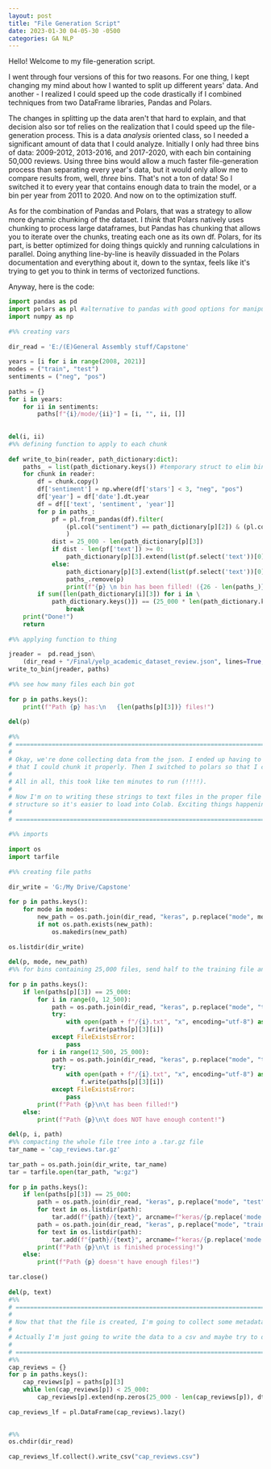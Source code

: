 ```yaml
---
layout: post
title: "File Generation Script"
date: 2023-01-30 04-05-30 -0500
categories: GA NLP
---
```

Hello! Welcome to my file-generation script.

I went through four versions of this for two reasons. For one thing, I kept changing my mind about how I wanted to split up different years' data. And another - I realized I could speed up the code drastically if I combined techniques from two DataFrame libraries, Pandas and Polars.

The changes in splitting up the data aren't that hard to explain, and that decision also sor tof relies on the realization that I could speed up the file-generation process. This is a data *analysis* oriented class, so I needed a significant amount of data that I could analyze. Initially I only had three bins of data: 2009-2012, 2013-2016, and 2017-2020, with each bin containing 50,000 reviews.
Using three bins would allow a much faster file-generation process than separating every year's data, but it would only allow me to compare results from, well, *three* bins. That's not a ton of data! So I switched it to every year that contains enough data to train the model, or a bin per year from 2011 to 2020. 
And now on to the optimization stuff.

As for the combination of Pandas and Polars, that was a strategy to allow more dynamic chunking of the dataset. I *think* that Polars natively uses chunking to process large dataframes, but Pandas has chunking that allows you to iterate over the chunks, treating each one as its own df. 
Polars, for its part, is better optimized for doing things quickly and running calculations in parallel. Doing anything line-by-line is heavily dissuaded in the Polars documentation and everything about it, down to the syntax, feels like it's trying to get you to think in terms of vectorized functions.

Anyway, here is the code:

```Python
import pandas as pd
import polars as pl #alternative to pandas with good options for manipulating dataframes
import numpy as np
  
#%% creating vars
  
dir_read = 'E:/(E)General Assembly stuff/Capstone'
  
years = [i for i in range(2008, 2021)]
modes = ("train", "test")
sentiments = ("neg", "pos")
  
paths = {}
for i in years:
    for ii in sentiments:
        paths[f"{i}/mode/{ii}"] = [i, "", ii, []]
  
 
del(i, ii)
#%% defining function to apply to each chunk
  
def write_to_bin(reader, path_dictionary:dict):
    paths_ = list(path_dictionary.keys()) #temporary struct to elim bins from rotation as they're filled
    for chunk in reader:
        df = chunk.copy()
        df['sentiment'] = np.where(df['stars'] < 3, "neg", "pos")
        df['year'] = df['date'].dt.year
        df = df[['text', 'sentiment', 'year']]
        for p in paths_:
            pf = pl.from_pandas(df).filter(
                (pl.col("sentiment") == path_dictionary[p][2]) & (pl.col("year") == path_dictionary[p][0])
                )
            dist = 25_000 - len(path_dictionary[p][3])
            if dist - len(pf['text']) >= 0:
                path_dictionary[p][3].extend(list(pf.select('text'))[0])
            else:
                path_dictionary[p][3].extend(list(pf.select('text'))[0][:dist])
                paths_.remove(p)
                print(f"{p} \n bin has been filled! ({26 - len(paths_)}/26 done)")
        if sum([len(path_dictionary[i][3]) for i in \
            path_dictionary.keys()]) == (25_000 * len(path_dictionary.keys())):
                break
    print("Done!")
    return
  
#%% applying function to thing
  
jreader =  pd.read_json\
    (dir_read + "/Final/yelp_academic_dataset_review.json", lines=True, chunksize=100_000)
write_to_bin(jreader, paths)
  
#%% see how many files each bin got
  
for p in paths.keys():
    print(f"Path {p} has:\n   {len(paths[p][3])} files!")
  
del(p)
  
#%%
# =============================================================================
#
# Okay, we're done collecting data from the json. I ended up having to read it with pandas so
# that I could chunk it properly. Then I switched to polars so that I could manipulate it better.
#
# All in all, this took like ten minutes to run (!!!!).
#
# Now I'm on to writing these strings to text files in the proper file structure and compacting that
# structure so it's easier to load into Colab. Exciting things happening!
#
# =============================================================================
  
#%% imports
  
import os
import tarfile
  
#%% creating file paths
  
dir_write = 'G:/My Drive/Capstone'
  
for p in paths.keys():
    for mode in modes:
        new_path = os.path.join(dir_read, "keras", p.replace("mode", mode))
        if not os.path.exists(new_path):
            os.makedirs(new_path)
  
os.listdir(dir_write)
  
del(p, mode, new_path)
#%% for bins containing 25,000 files, send half to the training file and half to the testing file
  
for p in paths.keys():
    if len(paths[p][3]) == 25_000:
        for i in range(0, 12_500):
            path = os.path.join(dir_read, "keras", p.replace("mode", "train"))
            try:
                with open(path + f"/{i}.txt", "x", encoding="utf-8") as f:
                    f.write(paths[p][3][i])
            except FileExistsError:
                pass
        for i in range(12_500, 25_000):
            path = os.path.join(dir_read, "keras", p.replace("mode", "test"))
            try:
                with open(path + f"/{i}.txt", "x", encoding="utf-8") as f:
                    f.write(paths[p][3][i])
            except FileExistsError:
                pass
        print(f"Path {p}\n\t has been filled!")
    else:
        print(f"Path {p}\n\t does NOT have enough content!")
  
del(p, i, path)
#%% compacting the whole file tree into a .tar.gz file
tar_name = 'cap_reviews.tar.gz'
  
tar_path = os.path.join(dir_write, tar_name)
tar = tarfile.open(tar_path, "w:gz")
  
for p in paths.keys():
    if len(paths[p][3]) == 25_000:
        path = os.path.join(dir_read, "keras", p.replace("mode", "test"))
        for text in os.listdir(path):
            tar.add(f"{path}/{text}", arcname=f"keras/{p.replace('mode', 'test')}/{text}.txt")
        path = os.path.join(dir_read, "keras", p.replace("mode", "train"))
        for text in os.listdir(path):
            tar.add(f"{path}/{text}", arcname=f"keras/{p.replace('mode', 'train')}/{text}.txt")
        print(f"Path {p}\n\t is finished processing!")
    else:
        print(f"Path {p} doesn't have enough files!")
  
tar.close()
  
del(p, text)
#%%
# =============================================================================
#
# Now that that the file is created, I'm going to collect some metadata about the reviews themselves.
#
# Actually I'm just going to write the data to a csv and maybe try to do some analysis on that file.
#
# =============================================================================
#%%
cap_reviews = {}
for p in paths.keys():
    cap_reviews[p] = paths[p][3]
    while len(cap_reviews[p]) < 25_000:
        cap_reviews[p].extend(np.zeros(25_000 - len(cap_reviews[p]), dtype=int))
  
cap_reviews_lf = pl.DataFrame(cap_reviews).lazy()
  

#%%
os.chdir(dir_read)
  
cap_reviews_lf.collect().write_csv("cap_reviews.csv")
```